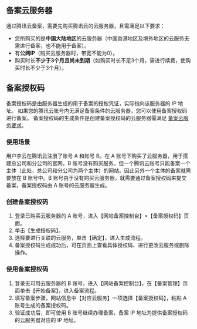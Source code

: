 <span id="service"></span>
## 备案云服务器

通过腾讯云备案，需要先购买腾讯云的云服务器，且需满足以下要求：

- 您所购买的是**中国大陆地区**的云服务器（中国香港地区及境外地区的云服务无需进行备案，也不能用于备案）。
- 有**公网IP**（购买云服务器时，带宽不能为0）。
- 购买时长**不少于3个月且尚未到期**（如购买时长不足3个月，需进行续费，使购买时长不少于3个月）。


## 备案授权码

备案授权码是由服务器生成的用于备案的授权凭证，实际指向该服务器的 IP 地址。
如果您的腾讯云账号内无满足备案条件的云服务器，您可以使用备案授权码进行备案。
备案授权码的生成条件是创建备案授权码的云服务器需满足 [备案云服务要求](#service)。

### 使用场景

用户李云在腾讯云注册了账号 A 和账号 B。在 A 账号下购买了云服务器，用于搭建总公司和分公司的官网，B 账号没有购买服务。但一个腾讯云账号只能备案一个主体（此处，总公司和分公司为两个主体）的网站。因此另外一个主体的备案就需要放在 B 账号中。B 账号由于没有购买云服务器，就需要通过备案授权码来提交备案，备案授权码由 A 账号的云服务器生成。

### 创建备案授权码

1. 登录已购买云服务器的 A 账号，进入【网站备案控制台】>【备案授权码】页面。
2. 单击【生成授权码】。
3. 选择要进行关联的云服务，单击【确定】，进入生成流程。
4. 备案授权码生成成功后，可在页面上查看具体授权码、进行更改云服务或删除操作。

### 使用备案授权码

1. 登录无可用云服务器的 B 账号，进入【网站备案控制台】，在【备案管理】页面单击【开始备案】，进入备案流程。
2. 填写备案步骤，网站信息中【对应云服务】一项选择【备案授权码】，粘贴 A 账号生成的备案授权码。
3. 验证成功后，即可使用 B 账号继续办理备案，备案 IP 地址为提供备案授权码的云服务器对应的 IP 地址。

